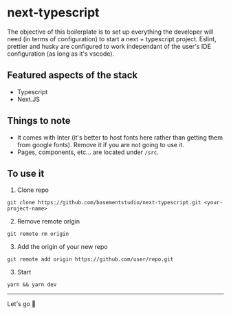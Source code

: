 # next-typescript

The objective of this boilerplate is to set up everything the developer will need (in terms of configuration) to start a next + typescript project. Eslint, prettier and husky are configured to work independant of the user's IDE configuration (as long as it's vscode).

## Featured aspects of the stack

- Typescript
- Next.JS

## Things to note

- It comes with Inter (it's better to host fonts here rather than getting them from google fonts). Remove it if you are not going to use it.
- Pages, components, etc... are located under `/src`.

## To use it

1. Clone repo

```
git clone https://github.com/basementstudio/next-typescript.git <your-project-name>
```

2. Remove remote origin

```
git remote rm origin
```

3. Add the origin of your new repo

```
git remote add origin https://github.com/user/repo.git
```

3. Start

```
yarn && yarn dev
```

---

Let's go 🚀
